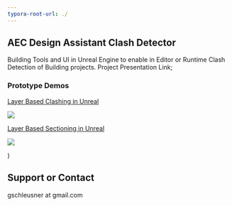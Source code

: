 ```yaml
---
typora-root-url: ./
---
```


## AEC Design Assistant Clash Detector

Building Tools and UI in Unreal Engine to enable in Editor or Runtime Clash Detection of Building projects.  Project Presentation Link; 

### Prototype Demos

[Layer Based Clashing in Unreal](https://youtu.be/mDB3jxcD21s)



![](/Clash.png)

[Layer Based Sectioning in Unreal](https://youtu.be/_Mfo29FujCc)

![](/Section.png)

)

## Support or Contact

gschleusner at gmail.com
